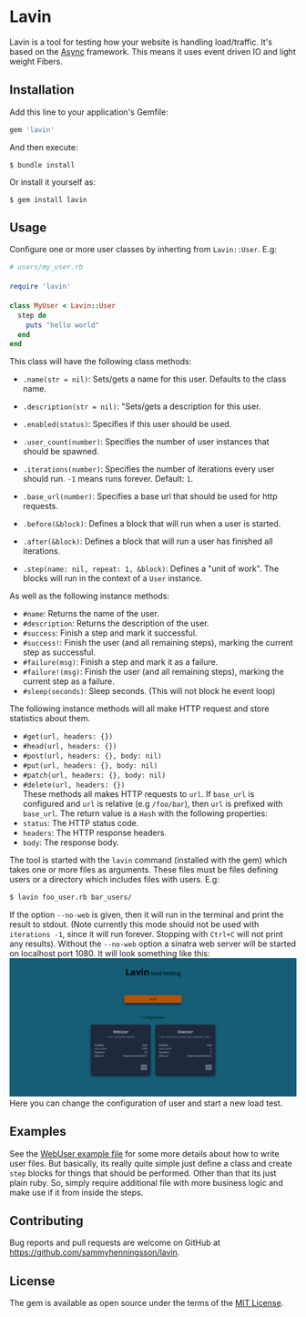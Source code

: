 # Lavin

Lavin is a tool for testing how your website is handling load/traffic.
It's based on the [Async](https://github.com/socketry/async) framework. This means it uses event driven IO and light weight Fibers.

## Installation

Add this line to your application's Gemfile:

```ruby
gem 'lavin'
```

And then execute:

    $ bundle install

Or install it yourself as:

    $ gem install lavin

## Usage

Configure one or more user classes by inherting from `Lavin::User`. E.g:
```ruby
# users/my_user.rb

require 'lavin'

class MyUser < Lavin::User
  step do
    puts "hello world"
  end
end
```

This class will have the following class methods:
 - `.name(str = nil)`: Sets/gets a name for this user. Defaults to the class name.
 - `.description(str = nil)`: "Sets/gets a description for this user.
 - `.enabled(status)`: Specifies if this user should be used.
 - `.user_count(number)`: Specifies the number of user instances that should be spawned.
 - `.iterations(number)`: Specifies the number of iterations every user should run. `-1` means runs forever. Default: `1`.
 - `.base_url(number)`: Specifies a base url that should be used for http requests.

 - `.before(&block)`: Defines a block that will run when a user is started.
 - `.after(&block)`: Defines a block that will run a user has finished all iterations.
 - `.step(name: nil, repeat: 1, &block)`: Defines a "unit of work". The blocks will run in the context of a `User` instance.


As well as the following instance methods:
 - `#name`: Returns the name of the user.
 - `#description`: Returns the description of the user.
 - `#success`: Finish a step and mark it successful.
 - `#success!`: Finish the user (and all remaining steps), marking the current step as successful.
 - `#failure(msg)`: Finish a step and mark it as a failure.
 - `#failure!(msg)`: Finish the user (and all remaining steps), marking the current step as a failure.
 - `#sleep(seconds)`: Sleep seconds. (This will not block he event loop)

The following instance methods will all make HTTP request and store statistics about them.
 - `#get(url, headers: {})`
 - `#head(url, headers: {})`
 - `#post(url, headers: {}, body: nil)`
 - `#put(url, headers: {}, body: nil)`
 - `#patch(url, headers: {}, body: nil)`
 - `#delete(url, headers: {})`  
 These methods all makes HTTP requests to `url`. If `base_url` is configured and `url` is relative (e.g `/foo/bar`), then `url` is prefixed with `base_url`.
 The return value is a `Hash` with the following properties:
 - `status`: The HTTP status code.
 - `headers`: The HTTP response headers.
 - `body`: The response body.

The tool is started with the `lavin` command (installed with the gem) which takes one or more files as arguments. These files must be files defining users or a directory which includes files with users. E.g:
```sh
$ lavin foo_user.rb bar_users/
```
If the option `--no-web` is given, then it will run in the terminal and print the result to stdout. (Note currently this mode should not be used with `iterations -1`, since it will run forever. Stopping with `Ctrl+C` will not print any results).
Without the `--no-web` option a sinatra web server will be started on localhost port 1080. It will look something like this:
![Start screen](/start_screen.png)
Here you can change the configuration of user and start a new load test.

## Examples
See the [WebUser example file](examples/web_user.rb) for some more details about how to write user files. But basically, its really quite simple just define a class and create `step` blocks for things that should be performed. Other than that its just plain ruby. So, simply require additional file with more business logic and make use if it from inside the steps.

## Contributing

Bug reports and pull requests are welcome on GitHub at https://github.com/sammyhenningsson/lavin.

## License

The gem is available as open source under the terms of the [MIT License](https://opensource.org/licenses/MIT).
